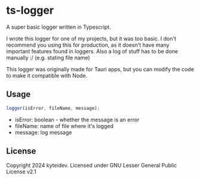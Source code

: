 # ts-logger
A super basic logger written in Typescript.

I wrote this logger for one of my projects, but it was too basic. I don't recommend you using this for production, as it doesn't have many important features found in loggers. Also a log of stuff has to be done manually :/ (e.g. stating file name)

This logger was originally made for Tauri apps, but you can modify the code to make it compatible with Node.

## Usage

```typescript
logger(isError, fileName, message);
```

- isError: boolean - whether the message is an error
- fileName: name of file where it's logged
- message: log message

## License

Copyright 2024 kyteidev. Licensed under GNU Lesser General Public License v2.1
